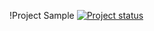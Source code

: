 !Project Sample [![Project status](https://ci.appveyor.com/api/projects/status/22bbh03okh9759i7?svg=true)](https://ci.appveyor.com/project/IvanPliska/unit-hw-2-1-2)
